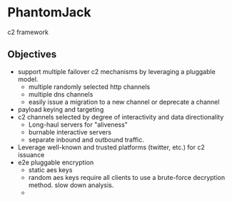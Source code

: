 # PhantomJack
c2 framework
## Objectives
- support multiple failover c2 mechanisms by leveraging a pluggable model. 
  - multiple randomly selected http channels
  - multiple dns channels
  - easily issue a migration to a new channel or deprecate a channel 
- payload keying and targeting
- c2 channels selected by degree of interactivity and data directionality
  - Long-haul servers for "aliveness"
  - burnable interactive servers
  - separate inbound and outbound traffic. 
- Leverage well-known and trusted platforms (twitter, etc.) for c2 issuance
- e2e pluggable encryption
  - static aes keys 
  - random aes keys require all clients to use a brute-force decryption method. slow down analysis.  
  - 
